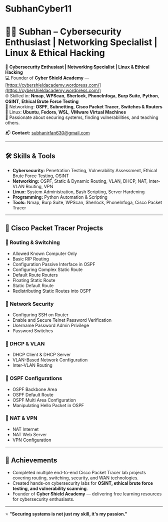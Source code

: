 # SubhanCyber11
# 👨‍💻 Subhan – Cybersecurity Enthusiast | Networking Specialist | Linux & Ethical Hacking  

🔐 **Cybersecurity Enthusiast | Networking Specialist | Linux & Ethical Hacking**  
💻 Founder of **Cyber Shield Academy** — [https://cybershieldacademy.wordpress.com/](https://cybershieldacademy.wordpress.com/)  
🌐 Skilled in: **Nmap**, **WPScan**, **Sherlock**, **PhoneInfoga**, **Burp Suite**, **Python**, **OSINT**, **Ethical Brute Force Testing**  
📡 Networking: **OSPF**, **Subnetting**, **Cisco Packet Tracer**, **Switches & Routers**  
🐧 Linux: **Ubuntu**, **Fedora**, **WSL**, **VMware Virtual Machines**  
🎯 Passionate about securing systems, finding vulnerabilities, and teaching others.  

📬 **Contact:** subhanirfan630@gmail.com  

---

## 🛠 Skills & Tools

- **Cybersecurity:** Penetration Testing, Vulnerability Assessment, Ethical Brute Force Testing, OSINT  
- **Networking:** OSPF, Static & Dynamic Routing, VLAN, DHCP, NAT, Inter-VLAN Routing, VPN  
- **Linux:** System Administration, Bash Scripting, Server Hardening  
- **Programming:** Python Automation & Scripting  
- **Tools:** Nmap, Burp Suite, WPScan, Sherlock, PhoneInfoga, Cisco Packet Tracer  

---

## 📂 Cisco Packet Tracer Projects

### 🔹 Routing & Switching
- Allowed Known Computer Only  
- Basic RIP Routing  
- Configuration Passive Interface in OSPF  
- Configuring Complex Static Route  
- Default Route Routers  
- Floating Static Route  
- Static Default Route  
- Redistributing Static Routes into OSPF  

### 🔹 Network Security
- Configuring SSH on Router  
- Enable and Secure Telnet Password Verification  
- Username Password Admin Privilege  
- Password Switches  

### 🔹 DHCP & VLAN
- DHCP Client & DHCP Server  
- VLAN-Based Network Configuration  
- Inter-VLAN Routing  

### 🔹 OSPF Configurations
- OSPF Backbone Area  
- OSPF Default Route  
- OSPF Multi Area Configuration  
- Manipulating Hello Packet in OSPF  

### 🔹 NAT & VPN
- NAT Internet  
- NAT Web Server  
- VPN Configuration  

---

## 🚀 Achievements
- Completed multiple end-to-end Cisco Packet Tracer lab projects covering routing, switching, security, and WAN technologies.  
- Created hands-on cybersecurity labs for **OSINT, ethical brute force testing, and vulnerability scanning**.  
- Founder of **Cyber Shield Academy** — delivering free learning resources for cybersecurity enthusiasts.  

---

⭐ **"Securing systems is not just my skill, it's my passion."**  

